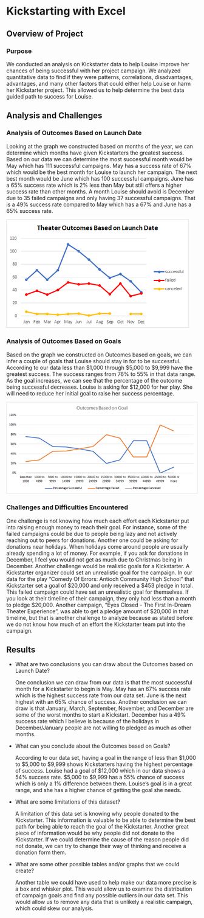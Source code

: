 # Kickstarting with Excel

## Overview of Project

### Purpose
  We conducted an analysis on Kickstarter data to help Louise improve her chances of being successful with her project campaign. We analyzed quantitative data to find if they were patterns, correlations, disadvantages, advantages, and many other factors that could either help Louise or harm her Kickstarter project. This allowed us to help determine the best data guided path to success for Louise.
## Analysis and Challenges

### Analysis of Outcomes Based on Launch Date
  Looking at the graph we constructed based on months of the year, we can determine which months have given Kickstarters the greatest success. Based on our data we can determine the most successful month would be May which has 111 successful campaigns. May has a success rate of 67% which would be the best month for Louise to launch her campaign. 
  The next best month would be June which has 100 successful campaigns. June has a 65% success rate which is 2% less than May but still offers a higher success rate than other months. A month Louise should avoid is December due to 35 failed campaigns and only having 37 successful campaigns. That is a 49% success rate compared to May which has a 67% and June has a 65% success rate. 

![ Theater_Outcomes_vs_Launch]( https://github.com/NickFoley47/Kickstarter-analysis/blob/main/Resources/Theater_Outcomes_vs_Launch.png)

### Analysis of Outcomes Based on Goals
  Based on the graph we constructed on Outcomes based on goals, we can infer a couple of goals that Louise should stay in for to be successful. According to our data less than $1,000 through $5,000 to $9,999 have the greatest success. The success ranges from 76% to 55% in that data range. As the goal increases, we can see that the percentage of the outcome being successful decreases. Louise is asking for $12,000 for her play. She will need to reduce her initial goal to raise her success percentage. 

![Outcomes_vs_Goals](https://github.com/NickFoley47/Kickstarter-analysis/blob/main/Resources/Outcomes_vs_Goals.png)
### Challenges and Difficulties Encountered
  One challenge is not knowing how much each effort each Kickstarter put into raising enough money to reach their goal. For instance, some of the failed campaigns could be due to people being lazy and not actively reaching out to peers for donations. Another one could be asking for donations near holidays. When holidays come around people are usually already spending a lot of money. For example, if you ask for donations in December, I feel you would not get as much due to Christmas being in December. 
  Another challenge would be realistic goals for a Kickstarter. A Kickstarter organizer could set an unrealistic goal for the campaign. In our data for the play “Comedy Of Errors: Antioch Community High School” that Kickstarter set a goal of $20,000 and only received a $453 pledge in total. This failed campaign could have set an unrealistic goal for themselves. If you look at their timeline of their campaign, they only had less than a month to pledge $20,000.  Another campaign, “Eyes Closed - The First In-Dream Theater Experience”, was able to get a pledge amount of $20,000 in that timeline, but that is another challenge to analyze because as stated before we do not know how much of an effort the Kickstarter team put into the campaign. 
## Results

- What are two conclusions you can draw about the Outcomes based on Launch Date?

  One conclusion we can draw from our data is that the most successful month for a Kickstarter to begin is May. May has an 67% success rate which is the highest success rate from our data set. June is the next highest with an 65% chance of success. 
Another conclusion we can draw is that January, March, September, November, and December are some of the worst months to start a Kickstart. December has a 49% success rate which I believe is because of the holidays in December/January people are not willing to pledged as much as other months. 
- What can you conclude about the Outcomes based on Goals?

  According to our data set, having a goal in the range of less than $1,000 to $5,000 to $9,999 shows Kickstarters having the highest percentage of success. Louise had a goal of $12,000 which in our data shows a 54% success rate. $5,000 to $9,999 has a 55% chance of success which is only a 1% difference between them. Louise’s goal is in a great range, and she has a higher chance of getting the goal she needs. 
- What are some limitations of this dataset?

  A limitation of this data set is knowing why people donated to the Kickstarter. This information is valuable to be able to determine the best path for being able to reach the goal of the Kickstarter. Another great piece of information would be why people did not donate to the Kickstarter. If we could determine the cause of the reason people did not donate, we can try to change their way of thinking and receive a donation form them.
- What are some other possible tables and/or graphs that we could create?

  Another table we could have used to help make our data more precise is a box and whisker plot. This would allow us to examine the distribution of campaign goals and find any possible outliers in our data set. This would allow us to remove any data that is unlikely a realistic campaign, which could skew our analysis. 

